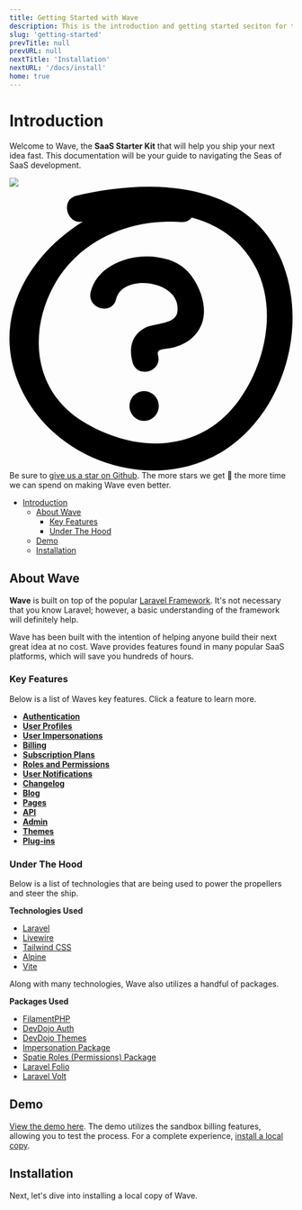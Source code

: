 ```yaml
---
title: Getting Started with Wave
description: This is the introduction and getting started seciton for the Wave Docs
slug: 'getting-started'
prevTitle: null
prevURL: null
nextTitle: 'Installation'
nextURL: '/docs/install'
home: true
---
```


# Introduction

Welcome to Wave, the **SaaS Starter Kit** that will help you ship your next idea fast. This documentation will be your guide to navigating the Seas of SaaS development.

<div class="flex relative items-center py-5 pr-5 pl-[140px] my-10 leading-normal text-white bg-linear-to-br from-blue-500 to-indigo-600  rounded-md">
<img src="https://cdn.devdojo.com/images/march2021/octocat-help.png" class="absolute left-0 shrink-0 my-0 mt-2 mr-3.5 ml-2 w-auto h-32" /> 
<svg  class="hidden shrink-0 my-0 mr-3.5 w-auto h-10" xmlns="http://www.w3.org/2000/svg" viewBox="0 0 60 60" fill="none"><path fill="#000" d="M31.644 46.367c0 1.733-1.39 3.14-3.099 3.14-1.713 0-3.104-1.406-3.104-3.14 0-1.734 1.39-3.142 3.104-3.142 1.71.003 3.1 1.408 3.1 3.142ZM22.612 23.744c1.374-5.633 14.076-3.948 12.957 2.825-.42 2.529-4.902 2.312-6.74 3.229-2.906 1.446-3.56 4.312-2.744 7.304.958 3.52 6.357 2.023 5.395-1.504-.392-1.435 1.367-1.188 2.83-1.52 1.907-.428 3.508-1.184 4.877-2.604 3.586-3.714 1.903-9.437-.885-12.964-4.994-6.328-19.082-4.49-21.08 3.726-.866 3.548 4.529 5.052 5.39 1.508Z"/><path fill="#000" d="M58.14 16.805C51.474-1.52 30.006-1.86 14.194 1.906c-3.467.825-2.053 6.147 1.362 5.477-11.78 7.305-19.67 20.77-13.275 34.938 7.496 16.613 30.228 23.27 44.856 12.3C58.267 46.278 62.9 29.886 58.14 16.805ZM47.876 46.142c-8.345 10.456-21.959 9.987-32.526 3.36-10.22-6.404-11.375-18.73-5.916-28.64 5.378-9.758 16.414-14.18 26.986-13.395 1.015.077 1.73-.329 2.175-.942 5.54 1.446 10.4 4.585 13.521 10.41 4.897 9.137 1.91 21.503-4.24 29.207Z"/></svg>
<span>Be sure to <a href="https://github.com/thedevdojo/wave" target="_blank" class="text-white underline">give us a star on Github</a>. The more stars we get 🤩 the more time we can spend on making Wave even better.</span>
</div>

- [Introduction](#introduction)
  - [About Wave](#about-wave)
    - [Key Features](#key-features)
    - [Under The Hood](#under-the-hood)
  - [Demo](#demo)
  - [Installation](#installation)

## About Wave

**Wave** is built on top of the popular <a href="https://laravel.com" target="_blank">Laravel Framework</a>. It's not necessary that you know Laravel; however, a basic understanding of the framework will definitely help.

Wave has been built with the intention of helping anyone build their next great idea at no cost. Wave provides features found in many popular SaaS platforms, which will save you hundreds of hours.

### Key Features

Below is a list of Waves key features. Click a feature to learn more.

 - <a href="{ url('/docs/features/auth') }">**Authentication**</a>
 - <a href="{ url('/docs/features/user-profiles') }">**User Profiles**</a>
 - <a href="{ url('/docs/features/user-impersonations') }">**User Impersonations**</a>
 - <a href="{ url('/docs/features/billing') }">**Billing**</a>
 - <a href="{ url('/docs/features/subscription-plans') }">**Subscription Plans**</a>
 - <a href="{ url('/docs/features/roles-permissions') }">**Roles and Permissions**</a>
 - <a href="{ url('/docs/features/notifications') }">**User Notifications**</a>
 - <a href="{ url('/docs/features/changelog') }">**Changelog**</a>
 - <a href="{ url('/docs/features/blog') }">**Blog**</a>
 - <a href="{ url('/docs/features/pages') }">**Pages**</a>
 - <a href="{ url('/docs/features/api') }">**API**</a>
 - <a href="{ url('/docs/features/admin') }">**Admin**</a>
 - <a href="{ url('/docs/features/themes') }">**Themes**</a>
 - <a href="{ url('/docs/features/plugins') }">**Plug-ins**</a>

### Under The Hood

Below is a list of technologies that are being used to power the propellers and steer the ship.

**Technologies Used**

- <a href="https://laravel.com" target="_blank" class="font-bold">Laravel</a>
- <a href="https://livewire.laravel.com" target="_blank" class="font-bold">Livewire</a>
- <a href="https://tailwidcss.com" target="_blank" class="font-bold">Tailwind CSS</a>
- <a href="https://alpinejs.dev" target="_blank" class="font-bold">Alpine</a>
- <a href="https://vitejs.dev/" target="_blank" class="font-bold">Vite</a>

Along with many technologies, Wave also utilizes a handful of packages.

**Packages Used**

- <a href="https://filamentphp.com" target="_blank" class="font-bold">FilamentPHP</a>
- <a href="https://devdojo.com/auth" target="_blank" class="font-bold">DevDojo Auth</a>
- <a href="https://github.com/thedevdojo/themes" target="_blank" class="font-bold">DevDojo Themes</a>
- <a href="https://github.com/404labfr/laravel-impersonate" target="_blank" class="font-bold">Impersonation Package</a>
- <a href="https://spatie.be/docs/laravel-permission" target="_blank" class="font-bold">Spatie Roles (Permissions) Package</a>
- <a href="https://laravel.com/docs/folio" target="_blank" class="font-bold">Laravel Folio</a>
- <a href="https://livewire.laravel.com/docs/volt" target="_blank" class="font-bold">Laravel Volt</a>

## Demo

<a href="{ url('/demo') }" target="_blank">View the demo here</a>. The demo utilizes the sandbox billing features, allowing you to test the process. For a complete experience, <a href="{ url('/docs/install') }">install a local copy</a>.

## Installation

Next, let's dive into installing a local copy of Wave.
